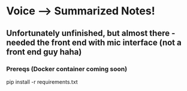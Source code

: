 # Voice --> Summarized Notes!
## Unfortunately unfinished, but almost there - needed the front end with mic interface (not a front end guy haha)
### Prereqs (Docker container coming soon)
pip install -r requirements.txt
